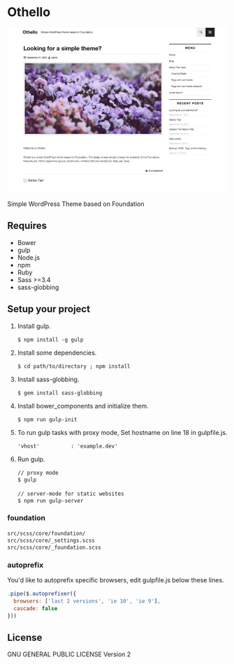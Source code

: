 Othello
============

![Othello](./screenshot.png)

Simple WordPress Theme based on Foundation

## Requires

* Bower
* gulp
* Node.js
* npm
* Ruby
* Sass >=3.4
* sass-globbing

## Setup your project

1.  Install gulp.


        $ npm install -g gulp


2.  Install some dependencies.


        $ cd path/to/directory ; npm install
  

3.  Install sass-globbing.


        $ gem install sass-globbing


4.  Install bower_components and initialize them.


        $ npm run gulp-init

5.  To run gulp tasks with proxy mode, Set hostname on line 18 in gulpfile.js.


        'vhost'          : 'example.dev'
    

5.  Run gulp.

        // proxy mode
        $ gulp

        // server-mode for static websites
        $ npm run gulp-server

### foundation

    src/scss/core/foundation/
    src/scss/core/_settings.scss
    src/scss/core/_foundation.scss

### autoprefix

You'd like to autoprefix specific browsers, edit gulpfile.js below these lines.

```javascript
.pipe($.autoprefixer({
  browsers: ['last 2 versions', 'ie 10', 'ie 9'],
  cascade: false
}))
```

## License

GNU GENERAL PUBLIC LICENSE Version 2
